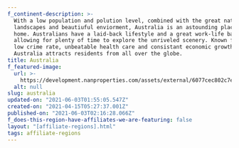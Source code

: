 ```yaml
---
f_continent-description: >-
  With a low population and polution level, combined with the great natural
  landscapes and beautiuful enviorment, Australia is an astounding place to call
  home. Australians have a laid-back lifestyle and a great work-life balance,
  allowing for plenty of time to explore the unriveled scenery. Known for their
  low crime rate, unbeatable health care and consistant economic growth,
  Australia attracts residents from all over the globe.
title: Australia
f_featured-image:
  url: >-
    https://development.nanproperties.com/assets/external/6077cec802c7ef0ecdfe86af_602f64f101cbbcontent_global-properties-australia.jpeg
  alt: null
slug: australia
updated-on: "2021-06-03T01:55:05.547Z"
created-on: "2021-04-15T05:27:37.001Z"
published-on: "2021-06-03T02:16:28.066Z"
f_does-this-region-have-affiliates-we-are-featuring: false
layout: "[affiliate-regions].html"
tags: affiliate-regions
---
```

